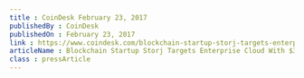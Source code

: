 ```yaml
---
title : CoinDesk February 23, 2017
publishedBy : CoinDesk
publishedOn : February 23, 2017
link : https://www.coindesk.com/blockchain-startup-storj-targets-enterprise-cloud-3-million-raise/
articleName : Blockchain Startup Storj Targets Enterprise Cloud With $3 Million Raise
class : pressArticle
---
```

